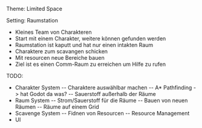 Theme: Limited Space

Setting: Raumstation
- Kleines Team von Charakteren
 - Start mit einem Charakter, weitere können gefunden werden
- Raumstation ist kaputt und hat nur einen intakten Raum
- Charaktere zum scavangen schicken
- Mit resourcen neue Bereiche bauen
- Ziel ist es einen Comm-Raum zu erreichen um Hilfe zu rufen

TODO:
- Charakter System
-- Charaktere auswählbar machen
-- A* Pathfinding -> hat Godot da was?
-- Sauerstoff außerhalb der Räume
- Raum System
-- Strom/Sauerstoff für die Räume
-- Bauen von neuen Räumen
-- Räume auf einem Grid
- Scavenge System
-- Fidnen von Resourcen
-- Resource Management
- UI